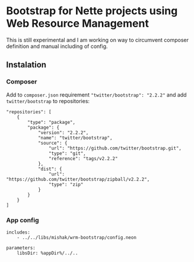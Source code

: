 Bootstrap for Nette projects using Web Resource Management
==========================================================

This is still experimental and I am working on way to circumvent composer definition and manual including of config.

## Instalation

### Composer

Add to `composer.json` requirement `"twitter/bootstrap": "2.2.2"` and add `twitter/bootstrap` to repositories:

	"repositories": [
		{
			"type": "package",
			"package": {
				"version": "2.2.2",
				"name": "twitter/bootstrap",
				"source": {
					"url": "https://github.com/twitter/bootstrap.git",
					"type": "git",
					"reference": "tags/v2.2.2"
				},
				"dist": {
					"url": "https://github.com/twitter/bootstrap/zipball/v2.2.2",
					"type": "zip"
				}
			}
		}
	]

### App config

	includes:
		- ../../libs/mishak/wrm-bootstrap/config.neon

	parameters:
		libsDir: %appDir%/../..
